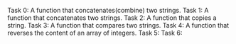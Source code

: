 Task 0: A function that concatenates(combine) two strings.
Task 1: A function that concatenates two strings.
Task 2: A function that copies a string. 
Task 3: A function that compares two strings. 
Task 4: A function that reverses the content of an array of integers.
Task 5:
Task 6:
